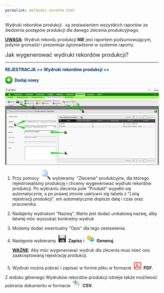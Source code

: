 ```yaml
---
permalink: meldunki-zwrotne.html
---
```

 Wydruki rekordów produkcji **&nbsp;** są zestawieniem wszystkich raportów ze śledzenia postępów produkcji dla danego zlecenia produkcyjnego. 
  

<u><b>UWAGA</b></u>: Wydruk rekordu produkcji **NIE** jest&nbsp;raportem podsumowującym, jedynie gromadzi i prezentuje zgromadzone w systemie raporty.&nbsp;

  

<font size="4">Jak wygenerować wydruki rekordów produkcji?<br>
</font>

* * *

<font color="#073763"><b>REJESTRACJA &gt;&gt; Wydruki rekordów produkcji &gt;&gt; </b><b>
        <div style="display:inline!important">
<img border="0" src="/images/newIcon24.png" style="vertical-align:-6px"> </div>
    </b><b>Dodaj nowy</b></font>

  

![](/images/Rejestracja-%20wydruki%20rekord%C3%B3w%20produkcji-%20strza%C5%82ki.png)
1. Przy pomocy&nbsp; ![](/images/lupka.png)&nbsp;wybieramy **&nbsp;**"Zlecenie" produkcyjne, dla którego rejestrowaliśmy produkcję i chcemy wygenerować wydruki rekordów produkcji. Po wybraniu zlecenia pole "Produkt" wypełni się automatycznie, a po prawej stronie uaktywni się tabela z "Listą rejestracji produkcji".&nbsp;em automatycznie dopisze datę i czas oraz pracownika.  
  

2. Nadajemy wydrukom "Nazwę". Warto jest dodać unikatową nazwę, alby łatwiej móc wyszukać konkretny wydruk  
  
3. Możemy dodać ewentualny "Opis" dla tego zestawienia.  
  
4. Następnie wybieramy&nbsp; ![](/images/saveIcon24.png)&nbsp; **Zapisz** i&nbsp; ![](/images/generateIcon24.png)&nbsp; **Generuj**.&nbsp;&nbsp;  
  

    <u><b>WAŻNE</b></u>: Aby móc wygenerować wydruk dla zlecenia musi mieć ono zaakceptowaną rejestrację produkcji.
5. Wydruki można pobrać i zapisać w formie pliku w formacie&nbsp; ![](/images/pdfIcon24.png)&nbsp; **PDF**.  
  
Z widoku głównego Wydruków rekordów produkcji istnieje także możliwość pobrania dokumentu w formacie&nbsp; ![](/images/exportToCsvIcon24.png)&nbsp; **CSV**.

  

